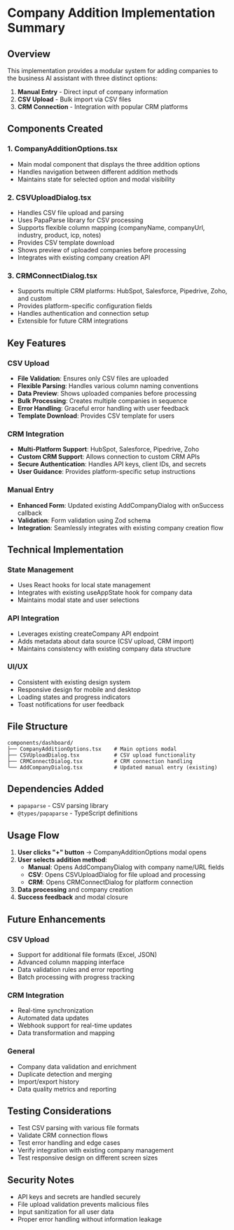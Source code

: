 # Company Addition Implementation Summary

## Overview
This implementation provides a modular system for adding companies to the business AI assistant with three distinct options:

1. **Manual Entry** - Direct input of company information
2. **CSV Upload** - Bulk import via CSV files
3. **CRM Connection** - Integration with popular CRM platforms

## Components Created

### 1. CompanyAdditionOptions.tsx
- Main modal component that displays the three addition options
- Handles navigation between different addition methods
- Maintains state for selected option and modal visibility

### 2. CSVUploadDialog.tsx
- Handles CSV file upload and parsing
- Uses PapaParse library for CSV processing
- Supports flexible column mapping (companyName, companyUrl, industry, product, icp, notes)
- Provides CSV template download
- Shows preview of uploaded companies before processing
- Integrates with existing company creation API

### 3. CRMConnectDialog.tsx
- Supports multiple CRM platforms: HubSpot, Salesforce, Pipedrive, Zoho, and custom
- Provides platform-specific configuration fields
- Handles authentication and connection setup
- Extensible for future CRM integrations

## Key Features

### CSV Upload
- **File Validation**: Ensures only CSV files are uploaded
- **Flexible Parsing**: Handles various column naming conventions
- **Data Preview**: Shows uploaded companies before processing
- **Bulk Processing**: Creates multiple companies in sequence
- **Error Handling**: Graceful error handling with user feedback
- **Template Download**: Provides CSV template for users

### CRM Integration
- **Multi-Platform Support**: HubSpot, Salesforce, Pipedrive, Zoho
- **Custom CRM Support**: Allows connection to custom CRM APIs
- **Secure Authentication**: Handles API keys, client IDs, and secrets
- **User Guidance**: Provides platform-specific setup instructions

### Manual Entry
- **Enhanced Form**: Updated existing AddCompanyDialog with onSuccess callback
- **Validation**: Form validation using Zod schema
- **Integration**: Seamlessly integrates with existing company creation flow

## Technical Implementation

### State Management
- Uses React hooks for local state management
- Integrates with existing useAppState hook for company data
- Maintains modal state and user selections

### API Integration
- Leverages existing createCompany API endpoint
- Adds metadata about data source (CSV upload, CRM import)
- Maintains consistency with existing company data structure

### UI/UX
- Consistent with existing design system
- Responsive design for mobile and desktop
- Loading states and progress indicators
- Toast notifications for user feedback

## File Structure
```
components/dashboard/
├── CompanyAdditionOptions.tsx    # Main options modal
├── CSVUploadDialog.tsx           # CSV upload functionality
├── CRMConnectDialog.tsx          # CRM connection handling
└── AddCompanyDialog.tsx          # Updated manual entry (existing)
```

## Dependencies Added
- `papaparse` - CSV parsing library
- `@types/papaparse` - TypeScript definitions

## Usage Flow

1. **User clicks "+" button** → CompanyAdditionOptions modal opens
2. **User selects addition method**:
   - **Manual**: Opens AddCompanyDialog with company name/URL fields
   - **CSV**: Opens CSVUploadDialog for file upload and processing
   - **CRM**: Opens CRMConnectDialog for platform connection
3. **Data processing** and company creation
4. **Success feedback** and modal closure

## Future Enhancements

### CSV Upload
- Support for additional file formats (Excel, JSON)
- Advanced column mapping interface
- Data validation rules and error reporting
- Batch processing with progress tracking

### CRM Integration
- Real-time synchronization
- Automated data updates
- Webhook support for real-time updates
- Data transformation and mapping

### General
- Company data validation and enrichment
- Duplicate detection and merging
- Import/export history
- Data quality metrics and reporting

## Testing Considerations

- Test CSV parsing with various file formats
- Validate CRM connection flows
- Test error handling and edge cases
- Verify integration with existing company management
- Test responsive design on different screen sizes

## Security Notes

- API keys and secrets are handled securely
- File upload validation prevents malicious files
- Input sanitization for all user data
- Proper error handling without information leakage
